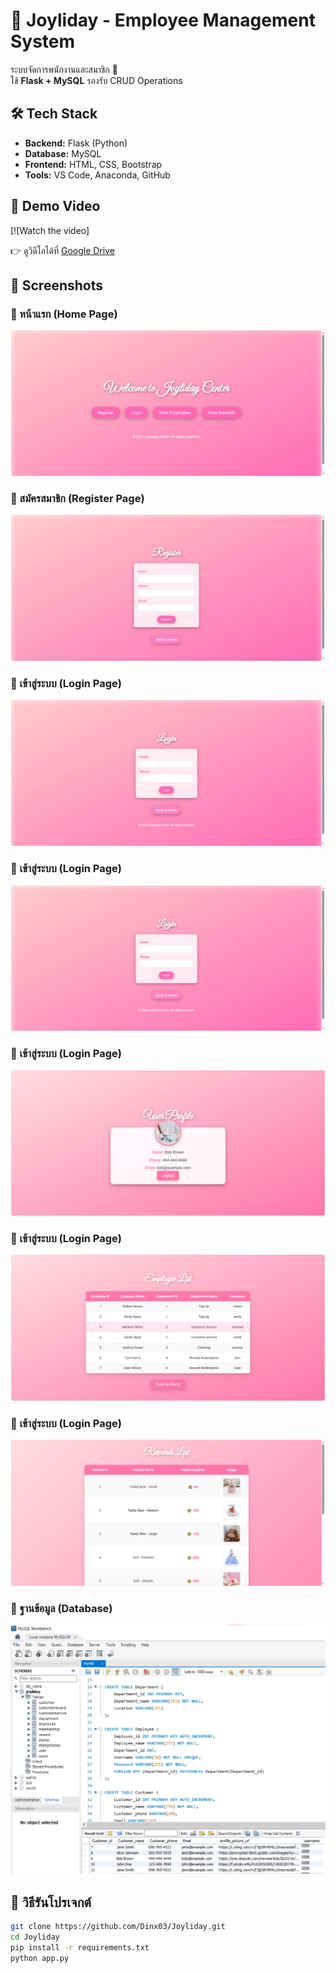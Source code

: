 # 🎯 Joyliday - Employee Management System

ระบบจัดการพนักงานและสมาชิก 🎉  
ใช้ **Flask + MySQL** รองรับ CRUD Operations  

## 🛠 Tech Stack
- **Backend:** Flask (Python)
- **Database:** MySQL
- **Frontend:** HTML, CSS, Bootstrap
- **Tools:** VS Code, Anaconda, GitHub

## 🎥 Demo Video
[![Watch the video]

👉 ดูวิดีโอได้ที่ [Google Drive](https://drive.google.com/file/d/1kcrTKREejmyg2Fo946VTjcgNLksZBA-P/view)

## 📸 Screenshots
### 🔹 หน้าแรก (Home Page)
![Home Page](joyliday_port/img_1.png)

### 🔹 สมัครสมาชิก (Register Page)
![Register Page](joyliday_port/img_2.png)

### 🔹 เข้าสู่ระบบ (Login Page)
![Login Page](joyliday_port/img_3.png)

### 🔹 เข้าสู่ระบบ (Login Page)
![Login Page](joyliday_port/img_3.png)

### 🔹 เข้าสู่ระบบ (Login Page)
![Login Page](joyliday_port/img_4.png)

### 🔹 เข้าสู่ระบบ (Login Page)
![Login Page](joyliday_port/img_5.png)

### 🔹 เข้าสู่ระบบ (Login Page)
![Login Page](joyliday_port/img_6.png)

### 🔹 ฐานข้อมูล (Database)
![Login Page](joyliday_port/img_7.png)

## 🚀 วิธีรันโปรเจกต์
```sh
git clone https://github.com/Dinx03/Joyliday.git
cd Joyliday
pip install -r requirements.txt
python app.py

